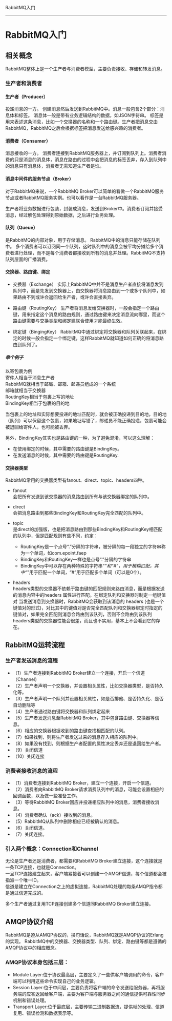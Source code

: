RabbitMQ入门

------
# RabbitMQ入门
## 相关概念
RabbitMQ整体上是一个生产者与消费者模型，主要负责接收、存储和转发消息。

### 生产者和消费者
#### 生产者（Producer）
投递消息的一方。
创建消息然后发送到RabbitMQ中。消息一般包含2个部分：消息体和标签。
消息体一般是带有业务逻辑结构的数据，如JSON字符串。
标签是用来表述这条消息，比如一个交换器的名称和一个路由键。生产者把消息交由RabbitMQ，RabbitMQ之后会根据标签把消息发送给感兴趣的消费者。

#### 消费者（Consumer）
消息接收的一方。
消费者连接到RabbitMQ服务器上，并订阅到队列上。消费者消费的只是消息的消息体，消息在路由的过程中会把消息的标签丢弃，存入到队列中的消息只有消息体，消费者无需知道生产者是谁。

#### 消息中间件的服务节点（Broker）
对于RabbitMQ来说，一个RabbitMQ Broker可以简单的看做一个RabbitMQ服务节点或者RabbitMQ服务实例。也可以看作是一台RabbitMQ服务器。

生产者将业务数据进行包装，封装成消息，发送到Broker中。消费者订阅并接受消息，经过解包处理得到原始数据，之后进行业务处理。

#### 队列（Queue）
是RabbitMQ的内部对象，用于存储消息。
RabbitMQ中的消息只能存储在队列中。
多个消费者可以订阅同一个队列，这时队列中的消息会被平均分摊给多个消费者进行处理，而不是每个消费者都接收到所有的消息并处理。RabbitMQ不支持队列层面的广播消费。

#### 交换器、路由键、绑定
- 交换器（Exchange）
实际上RabbitMQ中并不是消息生产者直接将消息发到队列中，而是先发到交换器上，由交换器将消息路由到一个或多个队列中，如果路由不到或许会返回给生产者，或许会直接丢弃。

- 路由键（RoutingKey）
生产者将消息发给交换器时，一般会指定一个路由键，用来指定这个消息的路由规则，通过路由键来决定消息流向哪里，而这个路由键需要与交换类型和绑定建联合使用才能最终生效。

- 绑定键（BingingKey）
RabbitMQ中通过绑定将交换器和队列关联起来，在绑定的时候一般会指定一个绑定键，这样RabbitMQ就知道如何正确的将消息路由到队列了。

##### 举个例子
以寄包裹为例  
寄件人相当于消息生产者  
RabbitMQ就相当于邮局、邮箱、邮递员组成的一个系统  
邮箱就相当于交换器  
RoutingKey相当于包裹上写的地址  
BindingKey相当于包裹的目的地  
  
当包裹上的地址和实际想要投递的地址匹配时，就会被正确投递到目的地，目的地（队列）可以保留这个包裹，如果地址写错了，邮递员不能正确投递，包裹可能会被退回给寄件人，也可能被丢弃。  

另外，BindingKey其实也是路由键的一种，为了避免混淆，可以这么理解：  

- 在使用绑定的时候，其中需要的路由键是BindingKey。
- 在发送消息的时候，其中需要的路由键是RoutingKey.
 

#### 交换器类型
RabbitMQ常用的交换器类型有fanout、direct、topic、headers四种。

- fanout  
会把所有发送到该交换器的消息路由到所有与该交换器绑定的队列中。

- direct  
会把消息路由到那些BindingKey和RoutingKey完全匹配的队列中。

- topic  
是direct的加强版，也是把消息路由到那些BindingKey和RoutingKey相匹配的队列中，但是匹配规则有些不同，约定：

  - RoutingKey是一个点号“.”分隔的字符串，被分隔的每一段独立的字符串称为一个单词，如com.epoint.faep
  - BindingKey和RoutingKey一样也是点号“.”分隔的字符串
  - BindingKey中可以存在两种特殊的字符串“*”和“#”，用于模糊匹配，其中“*”用于匹配一个单词，“#”用于匹配多个单词（可以是0个）。

- headers   
headers类型的交换器不依赖于路由键的匹配规则来路由消息，而是根据发送的消息内容中的headers 属性进行匹配。在绑定队列和交换器时制定一组键值对 当发送消息到交换器时，RabbitMQ会获取到该消息的 headers (也是一个键值对的形式)，对比其中的键值对是否完全匹配队列和交换器绑定时指定的键值对，如果完全匹配则消息会路由到该队列，否则不会路由到该队列 headers类型的交换器性能会很差，而且也不实用，基本上不会看到它的存在。

## RabbitMQ运转流程
### 生产者发送消息的流程
- （1）生产者连接到RabbitMQ Broker建立一个连接，开启一个信道（Channel）
- （2）生产者声明一个交换器，并设置相关属性，比如交换器类型，是否持久化等。
- （3）生产者声明一个队列并设置相关属性，如是否排他、是否持久化、是否自动删除等
- （4）生产者通过路由键将交换器和队列绑定起来
- （5）生产者发送消息至RabbitMQ Broker，其中包含路由键、交换器等信息。
- （6）相应的交换器根据收到的路由键查找相匹配的队列。
- （7）如果找到，则将生产者发送过来的消息存入相应的队列中。
- （8）如果没有找到，则根据生产者配置的属性决定丢弃还是退回给生产者。
- （9）关闭信道
- （10）关闭连接

### 消费者接收消息的流程
- （1）消费者连接到RabbitMQ Broker，建立一个连接，开启一个信道。
- （2）消费者向RabbitMQ Broker请求消费队列中的消息，可能会设置相应的回调函数，以及做一些准备工作。
- （3）等待RabbitMQ Broker回应并投递相应队列中的消息，消费者接收消息。
- （4）消费者确认（ack）接收到的消息。
- （5）RabbitMQ从队列中删除相应已经被确认的消息。
- （6）关闭信道。
- （7）关闭连接。

### 引入两个概念：Connection和Channel
无论是生产者还是消费者，都需要和RabbitMQ Broker建立连接，这个连接就是一条TCP连接，也就是Connection。  
一旦TCP连接建立起来，客户端紧接着可以创建一个AMQP信道，每个信道都会被指派一个唯一ID。  
信道是建立在Connection之上的虚拟连接，RabbitMQ处理的每条AMQP指令都是通过信道完成的。  

多个生产者通过复用TCP连接创建多个信道同RabbitMQ Broker建立连接。  

## AMQP协议介绍
RabbitMQ是遵从AMQP协议的，换句话说，RabbitMQ就是AMQP协议的Erlang的实现。
RabbitMQ中的交换器、交换器类型、队列、绑定、路由键等都是遵循的AMQP协议中的相应概念。

### AMQP协议本身包括三层：
- Module Layer:位于协议最高层，主要定义了一些供客户端调用的命令，客户端可以利用这些命令实现自己的业务逻辑。
- Session Layer:位于中间层，主要负责将客户端的命令发送给服务器，再将服务端的应答返回给客户端，主要为客户端与服务器之间的通信提供可靠性同步机制和错误处理。
- Transport Layer:位于最底层，主要传输二进制数据流，提供帧的处理、信道复用、错误检测和数据表示等。

